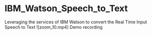 # IBM_Watson_Speech_to_Text
Leveraging the services of IBM Watson to convert the Real Time Input Speech to Text
![zoom_10.mp4] Demo  recording
